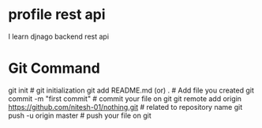 # profile rest api
I learn djnago backend rest api


# Git Command
git init    # git initialization
git add README.md (or) .    # Add file you created
git commit -m "first commit"   # commit your file on git
git remote add origin https://github.com/nitesh-01/nothing.git # related to repository name
git push -u origin master   # push your file on git 
